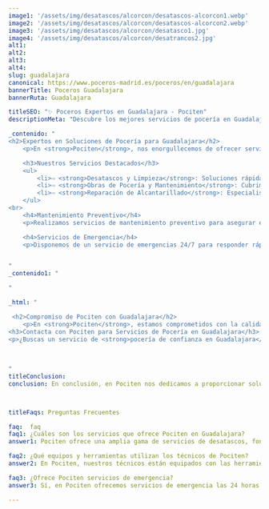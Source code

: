 ```yaml
---
image1: '/assets/img/desatascos/alcorcon/desatascos-alcorcon1.webp'
image2: '/assets/img/desatascos/alcorcon/desatascos-alcorcon2.webp'
image3: '/assets/img/desatascos/alcorcon/desatasco1.jpg'
image4: '/assets/img/desatascos/alcorcon/desatrancos2.jpg'
alt1:
alt2:
alt3:
alt4:
slug: guadalajara
canonical: https://www.poceros-madrid.es/poceros/en/guadalajara
bannerTitle: Poceros Guadalajara
bannerRuta: Guadalajara

titleSEO: "✨ Poceros Expertos en Guadalajara - Pociten"
descriptionMeta: "Descubre los mejores servicios de pocería en Guadalajara con Pociten. Calidad superior y mejoramos tu presupuesto. Contacta al 647 37 67 82 📱."

_contenido: "
<h2>Expertos en Soluciones de Pocería para Guadalajara</h2>
    <p>En <strong>Pociten</strong>, nos enorgullecemos de ofrecer servicios de pocería de primera calidad en Guadalajara. Con un equipo de <strong>poceros</strong> altamente capacitados y tecnología avanzada, proporcionamos soluciones efectivas y duraderas para todas tus necesidades de pocería.</p>

    <h3>Nuestros Servicios Destacados</h3>
    <ul>
        <li>⇨ <strong>Desatascos y Limpieza</strong>: Soluciones rápidas y eficientes para desatascar tuberías y limpieza general.</li><br>
        <li>⇨ <strong>Obras de Pocería y Mantenimiento</strong>: Cubrimos todo desde reparaciones menores hasta grandes proyectos de pocería.</li><br>
        <li>⇨ <strong>Reparación de Alcantarillado</strong>: Especialistas en la reparación y modernización de sistemas de alcantarillado.</li>
    </ul>
<br>
    <h4>Mantenimiento Preventivo</h4>
    <p>Realizamos servicios de mantenimiento preventivo para asegurar el funcionamiento óptimo de tus sistemas y evitar problemas futuros.</p>

    <h4>Servicios de Emergencia</h4>
    <p>Disponemos de un servicio de emergencias 24/7 para responder rápidamente a cualquier situación inesperada.</p>


"
_contenido1: "

"

_html: "

 <h2>Compromiso de Pociten con Guadalajara</h2>
    <p>En <strong>Pociten</strong>, estamos comprometidos con la calidad, la innovación y la satisfacción del cliente en Guadalajara. Adaptamos nuestros servicios a las necesidades de cada proyecto, asegurando la mejor solución para tus requerimientos de pocería.</p>
<h3>Contacta con Pociten para Servicios de Pocería en Guadalajara</h3>
<p>¿Buscas un servicio de <strong>pocería de confianza en Guadalajara</strong>? <strong>Pociten</strong> es tu mejor opción. Contáctanos para conocer más sobre nuestros servicios o solicitar un presupuesto personalizado.</p>
        
        
	    
"
titleConclusion: 
conclusion: En conclusión, en Pociten nos dedicamos a proporcionar soluciones efectivas y duraderas a los problemas de desatascos, fontanería y pocería en Guadalajara. Nuestro equipo de técnicos altamente capacitados está equipado con las herramientas y equipos más avanzados para llevar a cabo cualquier tipo de trabajo de manera rápida y eficiente. Si necesita servicios de desatascos, fontanería o pocería en Guadalajara, no dude en contactarnos en Pociten. Estamos aquí para ayudarlo en cualquier momento del día o de la noche.



titleFaqs: Preguntas Frecuentes

faq:  faq
faq1: ¿Cuáles son los servicios que ofrece Pociten en Guadalajara?
answer1: Pociten ofrece una amplia gama de servicios de desatascos, fontanería y pocería en Guadalajara, incluyendo desatascos de tuberías, limpieza de alcantarillado y desagües, reparación de fugas y roturas en tuberías, instalación y reparación de pozos y sistemas de drenaje, entre otros.

faq2: ¿Qué equipos y herramientas utilizan los técnicos de Pociten?
answer2: En Pociten, nuestros técnicos están equipados con las herramientas y equipos más avanzados para llevar a cabo cualquier tipo de trabajo de manera rápida y eficiente. Utilizamos tecnología avanzada para localizar y solucionar problemas en tuberías, y también contamos con equipos especializados para llevar a cabo trabajos de fontanería y pocería.

faq3: ¿Ofrece Pociten servicios de emergencia?
answer3: Sí, en Pociten ofrecemos servicios de emergencia las 24 horas del día, los 7 días de la semana para garantizar que nuestros clientes puedan obtener ayuda cuando más lo necesitan. Si experimenta un problema de desatascos, fontanería o pocería en cualquier momento del día o de la noche, no dude en llamarnos y uno de nuestros técnicos altamente capacitados estará allí para ayudarlo en poco tiempo.

---
```

